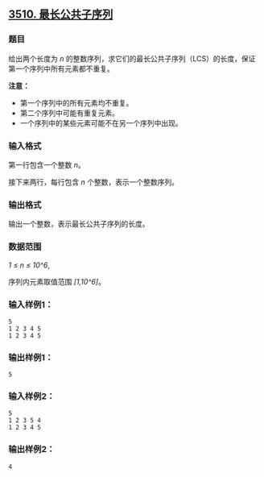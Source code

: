 ## [3510. 最长公共子序列](https://www.acwing.com/problem/content/3513/)

### 题目

给出两个长度为 *n* 的整数序列，求它们的最长公共子序列（LCS）的长度，保证第一个序列中所有元素都不重复。

**注意：**

- 第一个序列中的所有元素均不重复。
- 第二个序列中可能有重复元素。
- 一个序列中的某些元素可能不在另一个序列中出现。

### 输入格式

第一行包含一个整数 *n*。

接下来两行，每行包含 *n* 个整数，表示一个整数序列。

### 输出格式

输出一个整数，表示最长公共子序列的长度。

### 数据范围

*1 ≤ n ≤ 10^6*,

序列内元素取值范围 *[1,10^6]*。

### 输入样例1：

```
5
1 2 3 4 5
1 2 3 4 5
```

### 输出样例1：

```
5
```

### 输入样例2：

```
5
1 2 3 5 4
1 2 3 4 5
```

### 输出样例2：

```
4
```
